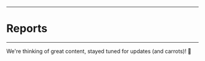 ****
# Reports
---

We're thinking of great content, stayed tuned for updates (and carrots)! :rabbit:



